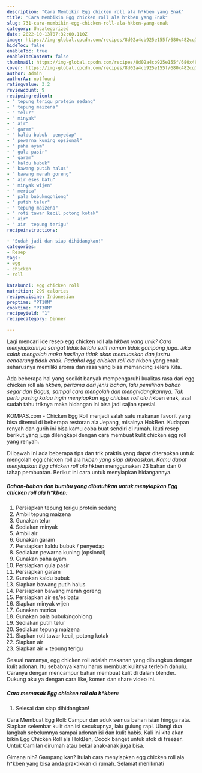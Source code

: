 ```yaml
---
description: "Cara Membikin Egg chicken roll ala h*kben yang Enak"
title: "Cara Membikin Egg chicken roll ala h*kben yang Enak"
slug: 731-cara-membikin-egg-chicken-roll-ala-hkben-yang-enak
category: Uncategorized
date: 2022-10-13T07:32:00.110Z
image: https://img-global.cpcdn.com/recipes/8d02a4cb925e155f/680x482cq70/egg-chicken-roll-ala-hkben-foto-resep-utama.jpg
hideToc: false
enableToc: true
enableTocContent: false
thumbnail: https://img-global.cpcdn.com/recipes/8d02a4cb925e155f/680x482cq70/egg-chicken-roll-ala-hkben-foto-resep-utama.jpg
cover: https://img-global.cpcdn.com/recipes/8d02a4cb925e155f/680x482cq70/egg-chicken-roll-ala-hkben-foto-resep-utama.jpg
author: Admin
authorAv: notfound
ratingvalue: 3.2
reviewcount: 9
recipeingredient:
- " tepung terigu protein sedang"
- " tepung maizena"
- " telur"
- " minyak"
- " air"
- " garam"
- " kaldu bubuk  penyedap"
- " pewarna kuning opsional"
- " paha ayam"
- " gula pasir"
- " garam"
- " kaldu bubuk"
- " bawang putih halus"
- " bawang merah goreng"
- " air eses batu"
- " minyak wijen"
- " merica"
- " pala bubukngohiong"
- " putih telur"
- " tepung maizena"
- " roti tawar kecil potong kotak"
- " air"
- " air  tepung terigu"
recipeinstructions:

- "Sudah jadi dan siap dihidangkan!"
categories:
- Resep
tags:
- egg
- chicken
- roll

katakunci: egg chicken roll 
nutrition: 299 calories
recipecuisine: Indonesian
preptime: "PT18M"
cooktime: "PT30M"
recipeyield: "1"
recipecategory: Dinner

---
```





Lagi mencari ide resep egg chicken roll ala h*kben yang unik? Cara menyiapkannya sangat tidak terlalu sulit namun tidak gampang juga. Jika salah mengolah maka hasilnya tidak akan memuaskan dan justru cenderung tidak enak. Padahal egg chicken roll ala h*kben yang enak seharusnya memiliki aroma dan rasa yang bisa memancing selera Kita.





Ada beberapa hal yang sedikit banyak mempengaruhi kualitas rasa dari egg chicken roll ala h*kben, pertama dari jenis bahan, lalu pemilihan bahan segar dan Bagus, sampai cara mengolah dan menghidangkannya. Tak perlu pusing kalau ingin menyiapkan egg chicken roll ala h*kben enak,      asal sudah tahu triknya maka hidangan ini bisa jadi sajian spesial.














KOMPAS.com - Chicken Egg Roll menjadi salah satu makanan favorit yang bisa ditemui di beberapa restoran ala Jepang, misalnya HokBen. Kudapan renyah dan gurih ini bisa kamu coba buat sendiri di rumah. Ikuti resep berikut yang juga dilengkapi dengan cara membuat kulit chicken egg roll yang renyah.






Di bawah ini ada beberapa tips dan trik praktis yang dapat diterapkan untuk mengolah egg chicken roll ala h*kben yang siap dikreasikan. Kamu dapat menyiapkan Egg chicken roll ala h*kben menggunakan 23 bahan dan 0 tahap pembuatan. Berikut ini cara untuk menyiapkan hidangannya.

<!--inarticleads1-->

##### Bahan-bahan dan bumbu yang dibutuhkan untuk menyiapkan Egg chicken roll ala h*kben:

1. Persiapkan  tepung terigu protein sedang
1. Ambil  tepung maizena
1. Gunakan  telur
1. Sediakan  minyak
1. Ambil  air
1. Gunakan  garam
1. Persiapkan  kaldu bubuk / penyedap
1. Sediakan  pewarna kuning (opsional)
1. Gunakan  paha ayam
1. Persiapkan  gula pasir
1. Persiapkan  garam
1. Gunakan  kaldu bubuk
1. Siapkan  bawang putih halus
1. Persiapkan  bawang merah goreng
1. Persiapkan  air es/es batu
1. Siapkan  minyak wijen
1. Gunakan  merica
1. Gunakan  pala bubuk/ngohiong
1. Sediakan  putih telur
1. Sediakan  tepung maizena
1. Siapkan  roti tawar kecil, potong kotak
1. Siapkan  air
1. Siapkan  air + tepung terigu


Sesuai namanya, egg chicken roll adalah makanan yang dibungkus dengan kulit adonan. Itu sebabnya kamu harus membuat kulitnya terlebih dahulu. Caranya dengan mencampur bahan membuat kulit di dalam blender. Dukung aku ya dengan cara like, komen dan share video ini. 

<!--inarticleads2-->

##### Cara memasak Egg chicken roll ala h*kben:


1. Selesai dan siap dihidangkan!

Cara Membuat Egg Roll: Campur dan aduk semua bahan isian hingga rata. Siapkan selembar kulit dan isi secukupnya, lalu gulung rapi. Ulangi dua langkah sebelumnya sampai adonan isi dan kulit habis. Kali ini kita akan bikin Egg Chicken Roll ala HokBen, Cocok banget untuk stok di freezer. Untuk Camilan dirumah atau bekal anak-anak juga bisa. 

Gimana nih? Gampang kan? Itulah cara menyiapkan egg chicken roll ala h*kben yang bisa anda praktikkan di rumah. Selamat menikmati
